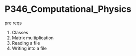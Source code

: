 # P346_Computational_Physics

pre reqs
1. Classes
2. Matrix multiplication
3. Reading a file 
4. Writing into a file 
